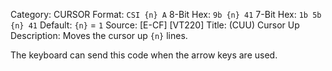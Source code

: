 Category: CURSOR
Format: `CSI {n} A`
8-Bit Hex: `9b {n} 41`
7-Bit Hex: `1b 5b {n} 41`
Default: `{n}` = `1`
Source: [E-CF] [VT220]
Title: (CUU) Cursor Up
Description: Moves the cursor up `{n}` lines.

The keyboard can send this code when the arrow keys are used.
